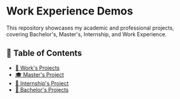 # Work Experience Demos

This repository showcases my academic and professional projects, covering Bachelor's, Master's, Internship, and Work Experience.

## 📌 Table of Contents
- [🏢 Work's Projects](./Work_Projects)
- [🎓 Master's Project](./Master_Project)
- [💼 Internship's Project](./Internship_Project)
- [📖 Bachelor's Projects](./Bachelor_Projects)


